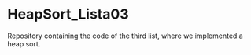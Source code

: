 # HeapSort_Lista03
Repository containing the code of the third list, where we implemented a heap sort.
